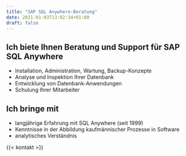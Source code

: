 ```yaml
---
title: "SAP SQL Anywhere-Beratung"
date: 2021-01-03T13:02:34+01:00
draft: false
---
```


## Ich biete Ihnen Beratung und Support für SAP SQL Anywhere

- Installation, Administration, Wartung, Backup-Konzepte
- Analyse und Inspektion Ihrer Datenbank
- Entwicklung von Datenbank-Anwendungen
- Schulung Ihrer Mitarbeiter

## Ich bringe mit

- langjährige Erfahrung mit SQL Anywhere (seit 1999)
- Kenntnisse in der Abbildung kaufmännischer Prozesse in Software
- analytisches Verständnis

{{< kontakt >}}
